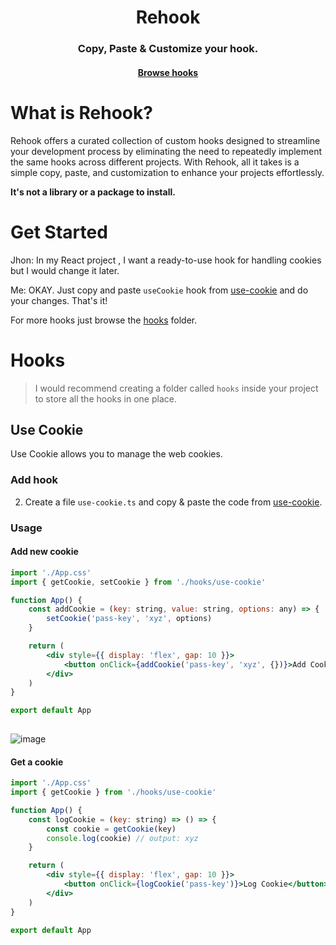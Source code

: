 <h1 align='center'>Rehook</h1>

<h3 align='center'>Copy, Paste & Customize your hook.</h3>
<h4 align='center'><a href="https://github.com/alamenai/rehook/tree/main/src/hooks" target="_blank" >Browse hooks</a></h4>

# What is Rehook?

Rehook offers a curated collection of custom hooks designed to streamline your development process by eliminating the need to repeatedly implement the same hooks across different projects. With Rehook, all it takes is a simple copy, paste, and customization to enhance your projects effortlessly.

<b>It's not a library or a package to install.</b>

# Get Started

Jhon: In my React project , I want a ready-to-use hook for handling cookies but I would change it later.

Me: OKAY. Just copy and paste `useCookie` hook from [use-cookie](https://github.com/alamenai/rehook/blob/main/src/hooks/use-cookie.ts) and do your changes. That's it!

For more hooks just browse the [hooks](https://github.com/alamenai/rehook/tree/main/src/hooks) folder.

# Hooks

> I would recommend creating a folder called `hooks` inside your project to store all the hooks in one place.
## Use Cookie
Use Cookie allows you to manage the web cookies.

### Add hook

2. Create a file `use-cookie.ts` and copy & paste the code from [use-cookie](https://github.com/alamenai/rehook/blob/main/src/hooks/use-cookie.ts).

### Usage
#### Add new cookie

```jsx
import './App.css'
import { getCookie, setCookie } from './hooks/use-cookie'

function App() {
    const addCookie = (key: string, value: string, options: any) => {
        setCookie('pass-key', 'xyz', options)
    }

    return (
        <div style={{ display: 'flex', gap: 10 }}>
            <button onClick={addCookie('pass-key', 'xyz', {})}>Add Cookie</button>
        </div>
    )
}

export default App
 
```
![image](https://github.com/alamenai/rehook/assets/20143684/dc7b3c1e-5d1f-4ea4-9af0-b764653b1017)

#### Get a cookie

```jsx
import './App.css'
import { getCookie } from './hooks/use-cookie'

function App() {
    const logCookie = (key: string) => () => {
        const cookie = getCookie(key)
        console.log(cookie) // output: xyz
    }

    return (
        <div style={{ display: 'flex', gap: 10 }}>
            <button onClick={logCookie('pass-key')}>Log Cookie</button>
        </div>
    )
}

export default App

 
```







